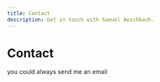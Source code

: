 ```yaml
---
title: Contact
description: Get in touch with Samuel Aeschbach.
---
```


# Contact

you could always send me an email